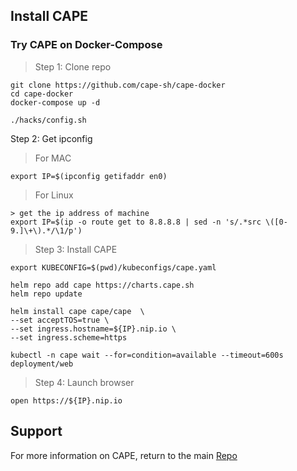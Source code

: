 
## Install CAPE

### Try CAPE on Docker-Compose

> Step 1: Clone repo
```
git clone https://github.com/cape-sh/cape-docker
cd cape-docker
docker-compose up -d
```

```
./hacks/config.sh
```
Step 2: Get ipconfig

> For MAC
```
export IP=$(ipconfig getifaddr en0)
```

> For Linux
```
> get the ip address of machine
export IP=$(ip -o route get to 8.8.8.8 | sed -n 's/.*src \([0-9.]\+\).*/\1/p')
```


> Step 3: Install CAPE 
```
export KUBECONFIG=$(pwd)/kubeconfigs/cape.yaml

helm repo add cape https://charts.cape.sh
helm repo update

helm install cape cape/cape  \
--set acceptTOS=true \
--set ingress.hostname=${IP}.nip.io \
--set ingress.scheme=https

kubectl -n cape wait --for=condition=available --timeout=600s deployment/web
```

> Step 4: Launch browser
```
open https://${IP}.nip.io
```

## Support
For more information on CAPE, return to the main [Repo](https://github.com/cape-sh/cape)

